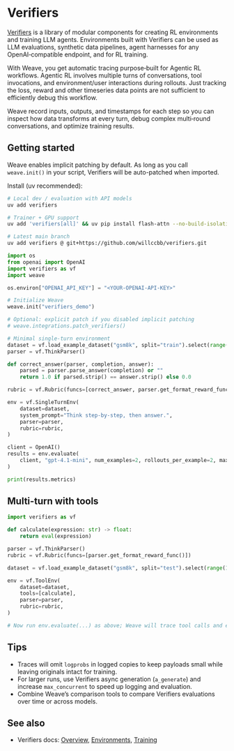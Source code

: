 # Verifiers

[Verifiers](https://github.com/willccbb/verifiers) is a library of modular components for creating RL environments and training LLM agents. Environments built with Verifiers can be used as LLM evaluations, synthetic data pipelines, agent harnesses for any OpenAI‑compatible endpoint, and for RL training.

With Weave, you get automatic tracing purpose‑built for Agentic RL workflows. Agentic RL involves multiple turns of conversations, tool invocations, and environment/user interactions during rollouts. Just tracking the loss, reward and other timeseries data points are not sufficient to efficiently debug this workflow.

Weave record inputs, outputs, and timestamps for each step so you can inspect how data transforms at every turn, debug complex multi‑round conversations, and optimize training results.

## Getting started

Weave enables implicit patching by default. As long as you call `weave.init()` in your script, Verifiers will be auto-patched when imported.

Install (uv recommended):

```bash
# Local dev / evaluation with API models
uv add verifiers

# Trainer + GPU support
uv add 'verifiers[all]' && uv pip install flash-attn --no-build-isolation

# Latest main branch
uv add verifiers @ git+https://github.com/willccbb/verifiers.git
```

```python
import os
from openai import OpenAI
import verifiers as vf
import weave

os.environ["OPENAI_API_KEY"] = "<YOUR-OPENAI-API-KEY>"

# Initialize Weave
weave.init("verifiers_demo")

# Optional: explicit patch if you disabled implicit patching
# weave.integrations.patch_verifiers()

# Minimal single-turn environment
dataset = vf.load_example_dataset("gsm8k", split="train").select(range(2))
parser = vf.ThinkParser()

def correct_answer(parser, completion, answer):
    parsed = parser.parse_answer(completion) or ""
    return 1.0 if parsed.strip() == answer.strip() else 0.0

rubric = vf.Rubric(funcs=[correct_answer, parser.get_format_reward_func()], weights=[1.0, 0.2])

env = vf.SingleTurnEnv(
    dataset=dataset,
    system_prompt="Think step-by-step, then answer.",
    parser=parser,
    rubric=rubric,
)

client = OpenAI()
results = env.evaluate(
    client, "gpt-4.1-mini", num_examples=2, rollouts_per_example=2, max_concurrent=8
)

print(results.metrics)
```

## Multi-turn with tools

```python
import verifiers as vf

def calculate(expression: str) -> float:
    return eval(expression)

parser = vf.ThinkParser()
rubric = vf.Rubric(funcs=[parser.get_format_reward_func()])

dataset = vf.load_example_dataset("gsm8k", split="test").select(range(1))

env = vf.ToolEnv(
    dataset=dataset,
    tools=[calculate],
    parser=parser,
    rubric=rubric,
)

# Now run env.evaluate(...) as above; Weave will trace tool calls and env responses
```

## Tips

- Traces will omit `logprobs` in logged copies to keep payloads small while leaving originals intact for training.
- For larger runs, use Verifiers async generation (`a_generate`) and increase `max_concurrent` to speed up logging and evaluation.
- Combine Weave’s comparison tools to compare Verifiers evaluations over time or across models.

## See also

- Verifiers docs: [Overview](https://verifiers.readthedocs.io/en/latest/), [Environments](https://verifiers.readthedocs.io/en/latest/environments.html), [Training](https://verifiers.readthedocs.io/en/latest/training.html)

